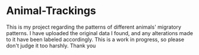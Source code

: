 # Animal-Trackings
This is my project regarding the patterns of different animals' migratory patterns.
I have uploaded the original data I found, and any alterations made to it have been labeled accordingly. 
This is a work in progress, so please don't judge it too harshly. 
Thank you
